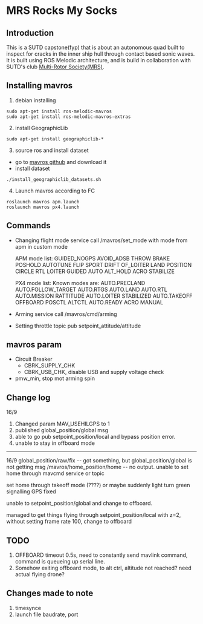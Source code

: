 # MRS Rocks My Socks

## Introduction
This is a SUTD capstone(fyp) that is about an autonomous quad built to inspect for cracks in the inner ship hull through contact based sonic waves. It is built using ROS Melodic architecture, and is build in collaboration with SUTD's club [Multi-Rotor Society(MRS)](https://github.com/multirotorsociety).

## Installing mavros

1. debian installing
```
sudo apt-get install ros-melodic-mavros
sudo apt-get install ros-melodic-mavros-extras
```

2. install GeographicLib
```
sudo apt-get install geographiclib-*
```

3. source ros and install dataset
- go to [mavros github](https://github.com/mavlink/mavros) and download it
- install dataset
```
./install_geographiclib_datasets.sh
```
4. Launch mavros according to FC
```
roslaunch mavros apm.launch 
roslaunch mavros px4.launch 
```

## Commands
- Changing flight mode
  service call /mavros/set_mode with mode from apm in custom mode
  
  APM mode list: GUIDED_NOGPS AVOID_ADSB THROW BRAKE POSHOLD AUTOTUNE FLIP SPORT DRIFT OF_LOITER LAND POSITION CIRCLE RTL LOITER GUIDED AUTO ALT_HOLD ACRO STABILIZE

  PX4 mode list: Known modes are: AUTO.PRECLAND AUTO.FOLLOW_TARGET AUTO.RTGS AUTO.LAND AUTO.RTL AUTO.MISSION RATTITUDE AUTO.LOITER STABILIZED AUTO.TAKEOFF OFFBOARD POSCTL ALTCTL AUTO.READY ACRO MANUAL

- Arming 
  service call /mavros/cmd/arming
  
- Setting throttle
  topic pub setpoint_attitude/attitude
 
## mavros param
- Circuit Breaker
  - CBRK_SUPPLY_CHK
  - CBRK_USB_CHK, disable USB and supply voltage check
 - pmw_min, stop mot arming spin
 
 ## Change log
 
 16/9
 
 1. Changed param MAV_USEHILGPS to 1
 2. published global_position/global msg
 3. able to go pub setpoint_position/local and bypass position error.
 4. unable to stay in offboard mode
 ---
 
 16/9
 global_position/raw/fix -- got something, but global_position/global is not getting msg
 /mavros/home_position/home -- no output. unable to set home through mavcmd service or topic
 
 set home through takeoff mode (????) or maybe suddenly light turn green signalling GPS fixed
 
 unable to setpoint_position/global and change to offboard. 

managed to get things flying through setpoint_position/local with z=2, without setting frame rate 100, change to offboard
 
 

 
 
 

## TODO
1. OFFBOARD timeout 0.5s, need to constantly send mavlink command, command is queueing up serial line.
2. Somehow exiting offboard mode, to alt ctrl, altitude not reached? need actual flying drone?

## Changes made to note
1. timesynce
2. launch file baudrate, port
